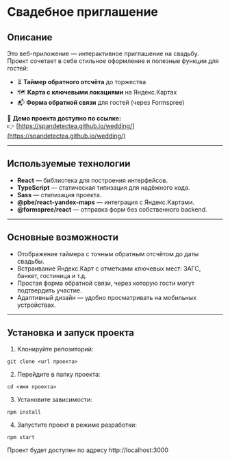 # Свадебное приглашение

## Описание

Это веб-приложение — интерактивное приглашение на свадьбу.  
Проект сочетает в себе стильное оформление и полезные функции для гостей:

- ⏳ **Таймер обратного отсчёта** до торжества  
- 🗺️ **Карта с ключевыми локациями** на Яндекс.Картах  
- 📬 **Форма обратной связи** для гостей (через Formspree)  

🔗 **Демо проекта доступно по ссылке:**  
👉 [https://spandetectea.github.io/wedding/](https://spandetectea.github.io/wedding/)

---

## Используемые технологии

- **React** — библиотека для построения интерфейсов.  
- **TypeScript** — статическая типизация для надёжного кода.  
- **Sass** — стилизация проекта.  
- **@pbe/react-yandex-maps** — интеграция с Яндекс.Картами.  
- **@formspree/react** — отправка форм без собственного backend.  

---

## Основные возможности

- Отображение таймера с точным обратным отсчётом до даты свадьбы.  
- Встраивание Яндекс.Карт с отметками ключевых мест: ЗАГС, банкет, гостиница и т.д.  
- Простая форма обратной связи, через которую гости могут подтвердить участие.  
- Адаптивный дизайн — удобно просматривать на мобильных устройствах.  

---

## Установка и запуск проекта

1. Клонируйте репозиторий:

```
git clone <url проекта>
```

2. Перейдите в папку проекта:

```
cd <имя проекта>
```

3. Установите зависимости:

```npm install```

4. Запустите проект в режиме разработки:

```
npm start
```

Проект будет доступен по адресу http://localhost:3000

